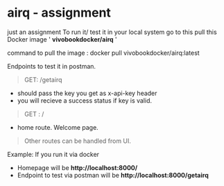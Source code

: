 # airq - assignment
just an assignment
To run it/ test it in your local system go to this pull this Docker image ' <b>vivobookdocker/airq</b> '

command to pull the image : docker pull vivobookdocker/airq:latest

Endpoints to test it in postman.
>GET: /getairq 
 - should pass the key you get as x-api-key header
 - you will recieve a success status if key is valid.
>GET : /
 - home route. Welcome page.
>Other routes can be handled from UI.

Example:
If you run it via docker
 - Homepage will be <b>http://localhost:8000/</b>
 - Endpoint to test via postman will be <b>http://localhost:8000/getairq</b>
